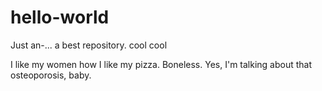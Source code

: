 # hello-world
Just an-... a best repository. cool cool

I like my women how I like my pizza. Boneless.
Yes, I'm talking about that osteoporosis, baby.
